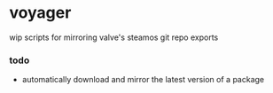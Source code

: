 # voyager
wip scripts for mirroring valve's steamos git repo exports

### todo
- automatically download and mirror the latest version of a package
